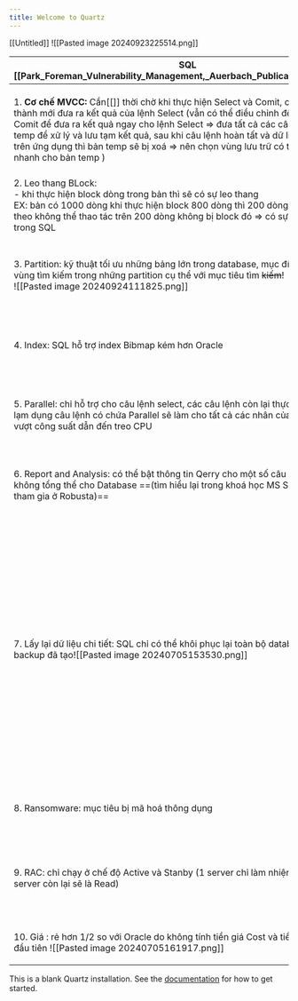 ```yaml
---
title: Welcome to Quartz
---
```

[[Untitled]]
![[Pasted image 20240923225514.png]]

| SQL [[Park_Foreman_Vulnerability_Management,_Auerbach_Publications_2019.pdf]]                                                                                                                                                                                                                                                                                                                                                                  | Oracle                                                                                                                                                                                                                                                                                                                                                                                                                                                                                      |
| ---------------------------------------------------------------------------------------------------------------------------------------------------------------------------------------------------------------------------------------------------------------------------------------------------------------------------------------------------------------------------------------------------------------------------------------------- | ------------------------------------------------------------------------------------------------------------------------------------------------------------------------------------------------------------------------------------------------------------------------------------------------------------------------------------------------------------------------------------------------------------------------------------------------------------------------------------------- |
| 1.  **Cơ chế MVCC:** Cần[[]] thời chờ khi thực hiện Select và Comit, chờ comit hoàn thành mới đưa ra kết quả của lệnh Select (vẫn có thể điều chỉnh để không cần chờ Comit để đưa ra kết quả ngay cho lệnh Select => đưa tất cả các câu lệnh vào bản temp để xử lý và lưu tạm kết quả, sau khi câu lệnh hoàn tất và dữ liệu được hiển thị trên ứng dụng thì bản temp sẽ bị xoá => nên chọn vùng lưu trữ có tốc độ đọc ghi nhanh cho bản temp ) | 1.  **Cơ chế NVCC (Flashback):** tích hợp sẵn bản ==***Undo***== để lấy và đưa ra kết quả ngay lập tức cho dù lệnh Comit đang chờ và lệnh Select đang cần đưa ra kết quả                                                                                                                                                                                                                                                                                                                    |
| 2. Leo thang BLock:<br>- khi thực hiện block dòng trong bản thì sẽ có sự leo thang <br>EX: bản có 1000 dòng khi thực hiện block 800 dòng thì 200 dòng còn lại bị block theo không thể thao tác trên 200 dòng không bị block đó => có sự leo thang block trong SQL                                                                                                                                                                              | 2. Leo thang Block:<br>- không có sự leo thang block                                                                                                                                                                                                                                                                                                                                                                                                                                        |
| 3. Partition: kỹ thuật tối ưu những bảng lớn trong database, mục đích để chia nhỏ vùng tìm kiếm trong những partition cụ thể với mục tiêu tìm ~~kiếm~~!<br>![[Pasted image 20240924111825.png]]                                                                                                                                                                                                                                                | 3. SubPartition: giống như SQL nhưng lại chia nhỏ các partition thành các sub nhỏ hơn để việc tìm kiếm tối ưu hơn nữa!![[Pasted image 20240924111855.png]]                                                                                                                                                                                                                                                                                                                                  |
| 4. Index: SQL hỗ trợ index Bibmap kém hơn Oracle                                                                                                                                                                                                                                                                                                                                                                                               | 4. Index: hỗ trợ index Bibmap tốt hơn rất nhiều trong việc phân loại các thuộc tính nhỏ it trường hợp                                                                                                                                                                                                                                                                                                                                                                                       |
| 5. Parallel: chỉ hỗ trợ cho câu lệnh select, các câu lệnh còn lại thực hiện tuần tự => lạm dụng câu lệnh có chứa Parallel sẽ làm cho tất cả các nhân của CPU hoạt động vượt công suất dẫn đến treo CPU                                                                                                                                                                                                                                         | 5. Parallel: hỗ trợ cho tất cả các câu lệnh =>  lạm dụng câu lệnh có chứa Parallel sẽ làm cho tất cả các nhân của CPU hoạt động vượt công suất dẫn đến treo CPU                                                                                                                                                                                                                                                                                                                             |
| 6. Report and Analysis: có thể bật thông tin Qerry cho một số câu lệnh nhưng không tổng thể cho Database ==(tìm hiểu lại trong khoá học MS SQL SERVER đã tham gia ở Robusta)==                                                                                                                                                                                                                                                                 | 6. Report and Analysis (AWR): công cụ xuất báo cáo rất chi tiết tất cả các thông tin của Oracle Database<br>                                                                                                                                                                                                                                                                                                                                                                                |
| 7. Lấy lại dữ liệu chi tiết: SQL chỉ có thể khôi phục lại toàn bộ database dựa trên file backup đã tạo![[Pasted image 20240705153530.png]]                                                                                                                                                                                                                                                                                                     | 7. Lấy lại dữ liệu chi tiết từ bản Undo: Oracle có thể lấy lại dữ liệu rất chi tiết từ bản Undo mà không cần thực hiện khôi phục dữ liệu của toàn database (với câu lệnh: tạo bản backup từ Undo thời gian lấy lại là 5 phút trước khi sai sót sảy ra<br>==create table wecommitbackup== <br>==as==<br>==SELECT *==<br>==FROM wecommitdemo==<br>==AS OF TIMESTAMP==<br>==(SYSTIMESTAMP - INTERVAL '5' MINUTE);==<br>==Select * from wecommitbackup== 'kiểm tra lại bản backup lấy từ Undo') |
| 8. Ransomware: mục tiêu bị mã hoá thông dụng                                                                                                                                                                                                                                                                                                                                                                                                   | 8. Ransomware: ít bị tấn công hơn, do không phổ biến và cấu trúc database phức tạp hơn                                                                                                                                                                                                                                                                                                                                                                                                      |
| 9. RAC: chỉ chạy ở chế độ Active và Stanby (1 server chỉ làm nhiệm vụ Write thì server còn lại sẽ là Read)                                                                                                                                                                                                                                                                                                                                     | 9. RAC: có thể cấu hình chạy trên cả 2 server chạy cùng chế độ Active + Active (cả hai server điều có thể cùng Write cùng Read truy xuất dữ liệu rất nhanh và ổn định)                                                                                                                                                                                                                                                                                                                      |
| 10. Giá : rẻ hơn 1/2 so với Oracle do không tính tiền giá Cost và tiền bảo trì năm đầu tiên ![[Pasted image 20240705161917.png]]                                                                                                                                                                                                                                                                                                               | 10. Giá: rất cao do tính tiền giá Cost và bảo trì năm đầu                                                                                                                                                                                                                                                                                                                                                                                                                                   |
|                                                                                                                                                                                                                                                                                                                                                                                                                                                |                                                                                                                                                                                                                                                                                                                                                                                                                                                                                             |


This is a blank Quartz installation.
See the [documentation](https://quartz.jzhao.xyz) for how to get started.
